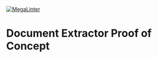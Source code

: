 [![MegaLinter](https://github.com/flexion/document-extractor-poc/actions/workflows/megalinter.yml/badge.svg)](https://github.com/flexion/document-extractor-poc/actions/workflows/megalinter.yml)
<!--
[![OpenSSF Scorecard](https://api.scorecard.dev/projects/github.com/flexion/document-extractor-poc/badge)](https://scorecard.dev/viewer/?uri=github.com/flexion/document-extractor-poc)
-->

# Document Extractor Proof of Concept
